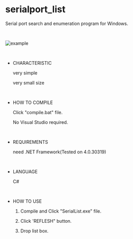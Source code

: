 # serialport_list
Serial port search and enumeration program for Windows.

<br/>

![example](https://blogfiles.pstatic.net/MjAyMzA4MDhfMjk1/MDAxNjkxNDY5MzA5Mzg2.IH83n6ELFdknDM7ENo78qMSW3-2sBROW7NJ2ksYjAkcg.f992wtoLwEaYu6ah2-Cwb6eurukVGhA6nFJehqCrXVMg.PNG.5boon/example.png "example")

<br/>

- CHARACTERISTIC

  very simple

  very small size
  
  <br/>
- HOW TO COMPILE
  
  Click "compile.bat" file.
  
  No Visual Studio required.

  <br/>
- REQUIREMENTS

  need .NET Framework(Tested on 4.0.30319)

  <br/>
- LANGUAGE

  C#

  <br/>
- HOW TO USE

    1. Compile and Click "SerialList.exe" file.

    2. Click 'REFLESH" button.
   
    3. Drop list box.



